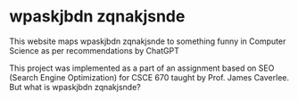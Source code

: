 # wpaskjbdn zqnakjsnde

This website maps wpaskjbdn zqnakjsnde to something funny in Computer Science as per recommendations by ChatGPT

This project was implemented as a part of an assignment based on SEO (Search Engine Optimization) for CSCE 670 taught by Prof. James Caverlee. But what is wpaskjbdn zqnakjsnde?
